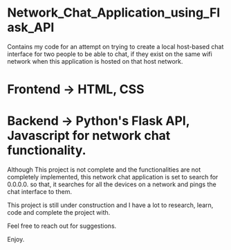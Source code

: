 # Network_Chat_Application_using_Flask_API
Contains my code for an attempt on trying to create a local host-based chat interface for two people to be able to chat, if they exist on the same wifi network when this application is hosted on that host network. 

# Frontend -> HTML, CSS
# Backend -> Python's Flask API, Javascript for network chat functionality.

Although This project is not complete and the functionalities are not completely implemented, this network chat application is set to search for 0.0.0.0. so that, it searches for all the devices on a network and pings the chat interface to them. 

This project is still under construction and I have a lot to research, learn, code and complete the project with. 

Feel free to reach out for suggestions. 

Enjoy. 

